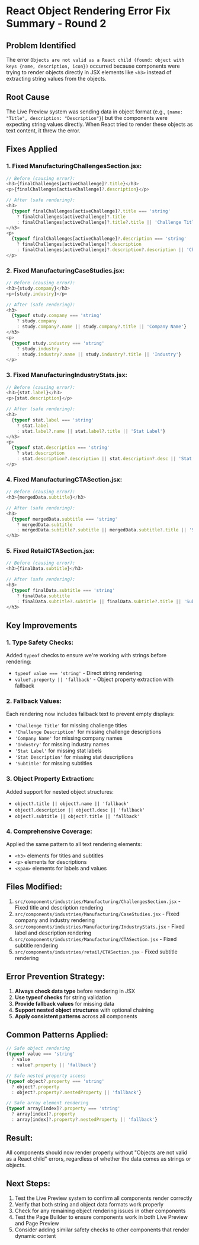 # React Object Rendering Error Fix Summary - Round 2

## Problem Identified
The error `Objects are not valid as a React child (found: object with keys {name, description, icon})` occurred because components were trying to render objects directly in JSX elements like `<h3>` instead of extracting string values from the objects.

## Root Cause
The Live Preview system was sending data in object format (e.g., `{name: "Title", description: "Description"}`) but the components were expecting string values directly. When React tried to render these objects as text content, it threw the error.

## Fixes Applied

### 1. Fixed ManufacturingChallengesSection.jsx:
```javascript
// Before (causing error):
<h3>{finalChallenges[activeChallenge]?.title}</h3>
<p>{finalChallenges[activeChallenge]?.description}</p>

// After (safe rendering):
<h3>
  {typeof finalChallenges[activeChallenge]?.title === 'string'
    ? finalChallenges[activeChallenge]?.title
    : finalChallenges[activeChallenge]?.title?.title || 'Challenge Title'}
</h3>
<p>
  {typeof finalChallenges[activeChallenge]?.description === 'string'
    ? finalChallenges[activeChallenge]?.description
    : finalChallenges[activeChallenge]?.description?.description || 'Challenge Description'}
</p>
```

### 2. Fixed ManufacturingCaseStudies.jsx:
```javascript
// Before (causing error):
<h3>{study.company}</h3>
<p>{study.industry}</p>

// After (safe rendering):
<h3>
  {typeof study.company === 'string'
    ? study.company
    : study.company?.name || study.company?.title || 'Company Name'}
</h3>
<p>
  {typeof study.industry === 'string'
    ? study.industry
    : study.industry?.name || study.industry?.title || 'Industry'}
</p>
```

### 3. Fixed ManufacturingIndustryStats.jsx:
```javascript
// Before (causing error):
<h3>{stat.label}</h3>
<p>{stat.description}</p>

// After (safe rendering):
<h3>
  {typeof stat.label === 'string'
    ? stat.label
    : stat.label?.name || stat.label?.title || 'Stat Label'}
</h3>
<p>
  {typeof stat.description === 'string'
    ? stat.description
    : stat.description?.description || stat.description?.desc || 'Stat Description'}
</p>
```

### 4. Fixed ManufacturingCTASection.jsx:
```javascript
// Before (causing error):
<h3>{mergedData.subtitle}</h3>

// After (safe rendering):
<h3>
  {typeof mergedData.subtitle === 'string'
    ? mergedData.subtitle
    : mergedData.subtitle?.subtitle || mergedData.subtitle?.title || 'Subtitle'}
</h3>
```

### 5. Fixed RetailCTASection.jsx:
```javascript
// Before (causing error):
<h3>{finalData.subtitle}</h3>

// After (safe rendering):
<h3>
  {typeof finalData.subtitle === 'string'
    ? finalData.subtitle
    : finalData.subtitle?.subtitle || finalData.subtitle?.title || 'Subtitle'}
</h3>
```

## Key Improvements

### 1. Type Safety Checks:
Added `typeof` checks to ensure we're working with strings before rendering:
- `typeof value === 'string'` - Direct string rendering
- `value?.property || 'fallback'` - Object property extraction with fallback

### 2. Fallback Values:
Each rendering now includes fallback text to prevent empty displays:
- `'Challenge Title'` for missing challenge titles
- `'Challenge Description'` for missing challenge descriptions
- `'Company Name'` for missing company names
- `'Industry'` for missing industry names
- `'Stat Label'` for missing stat labels
- `'Stat Description'` for missing stat descriptions
- `'Subtitle'` for missing subtitles

### 3. Object Property Extraction:
Added support for nested object structures:
- `object?.title || object?.name || 'fallback'`
- `object?.description || object?.desc || 'fallback'`
- `object?.subtitle || object?.title || 'fallback'`

### 4. Comprehensive Coverage:
Applied the same pattern to all text rendering elements:
- `<h3>` elements for titles and subtitles
- `<p>` elements for descriptions
- `<span>` elements for labels and values

## Files Modified:
1. `src/components/industries/Manufacturing/ChallengesSection.jsx` - Fixed title and description rendering
2. `src/components/industries/Manufacturing/CaseStudies.jsx` - Fixed company and industry rendering
3. `src/components/industries/Manufacturing/IndustryStats.jsx` - Fixed label and description rendering
4. `src/components/industries/Manufacturing/CTASection.jsx` - Fixed subtitle rendering
5. `src/components/industries/retail/CTASection.jsx` - Fixed subtitle rendering

## Error Prevention Strategy:
1. **Always check data type** before rendering in JSX
2. **Use typeof checks** for string validation
3. **Provide fallback values** for missing data
4. **Support nested object structures** with optional chaining
5. **Apply consistent patterns** across all components

## Common Patterns Applied:
```javascript
// Safe object rendering
{typeof value === 'string' 
  ? value 
  : value?.property || 'fallback'}

// Safe nested property access
{typeof object?.property === 'string'
  ? object?.property
  : object?.property?.nestedProperty || 'fallback'}

// Safe array element rendering
{typeof array[index]?.property === 'string'
  ? array[index]?.property
  : array[index]?.property?.nestedProperty || 'fallback'}
```

## Result:
All components should now render properly without "Objects are not valid as a React child" errors, regardless of whether the data comes as strings or objects.

## Next Steps:
1. Test the Live Preview system to confirm all components render correctly
2. Verify that both string and object data formats work properly
3. Check for any remaining object rendering issues in other components
4. Test the Page Builder to ensure components work in both Live Preview and Page Preview
5. Consider adding similar safety checks to other components that render dynamic content
